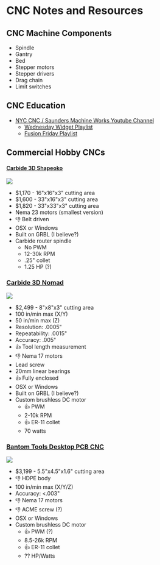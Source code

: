 # CNC Notes and Resources

## CNC Machine Components

* Spindle
* Gantry
* Bed
* Stepper motors
* Stepper drivers
* Drag chain
* Limit switches

## CNC Education

* [NYC CNC / Saunders Machine Works Youtube Channel](https://www.youtube.com/user/saunixcomp)
  * [Wednesday Widget Playlist](https://www.youtube.com/playlist?list=PL9tn9rGywKUW1CM7i69gWVlj3YD_PaANw)
  * [Fusion Friday Playlist](https://www.youtube.com/playlist?list=PL9tn9rGywKUUGyeBWX5Alt9yzBIp84sD8)

## Commercial Hobby CNCs

#### [Carbide 3D Shapeoko](https://carbide3d.com/shapeoko/)

![](https://cl.ly/03e2470c215b/Screen%20Shot%202019-06-10%20at%2010.11.14%20PM.png)

* $1,170 - 16"x16"x3" cutting area
* $1,600 - 33"x16"x3" cutting area
* $1,820 - 33"x33"x3" cutting area
* Nema 23 motors (smallest version)
* 👎 Belt driven
* OSX or Windows
* Built on GRBL (I believe?)
* Carbide router spindle
  * No PWM
  * 12-30k RPM
  * .25" collet
  * 1.25 HP (?)

### [Carbide 3D Nomad](https://carbide3d.com/nomad/)

![](https://cl.ly/8619bd78d7e3/Screen%20Shot%202019-06-10%20at%2010.17.53%20PM.png)

* $2,499 - 8"x8"x3" cutting area
* 100 in/min max (X/Y)
* 50 in/min max (Z)
* Resolution: .0005"
* Repeatability: .0015"
* Accuracy: 	.005"
* 👍 Tool length measurement
* 👎 Nema 17 motors
* Lead screw
* 20mm linear bearings
* 👍 Fully enclosed
* OSX or Windows
* Built on GRBL (I believe?)
* Custom brushless DC motor
  * 👍 PWM
  * 2-10k RPM
  * 👍 ER-11 collet
  * 70 watts

### [Bantom Tools Desktop PCB CNC]()

![](https://cl.ly/0e565dc05c98/Screen%20Shot%202019-06-10%20at%2010.25.36%20PM.png)

* $3,199 - 5.5"x4.5"x1.6" cutting area
* 👎 HDPE body
* 100 in/min max (X/Y/Z)
* Accuracy: 	<.003"
* 👎 Nema 17 motors
* 👎 ACME screw (?)
* OSX or Windows
* Custom brushless DC motor
  * 👍 PWM (?)
  * 8.5-26k RPM
  * 👍 ER-11 collet
  * ?? HP/Watts
